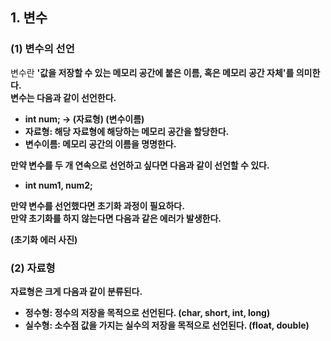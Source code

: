 <h2> <strong> 1. 변수 </strong> </h2>

<h3> <strong> (1) 변수의 선언 </strong> </h3>

변수란 <b>'값을 저장할 수 있는 메모리 공간에 붙은 이름, 혹은 메모리 공간 자체'<b>를 의미한다. <br>
변수는 다음과 같이 선언한다.

* int num; -> (자료형) (변수이름)
* 자료형: 해당 자료형에 해당하는 메모리 공간을 할당한다.
* 변수이름: 메모리 공간의 이름을 명명한다.

만약 변수를 두 개 연속으로 선언하고 싶다면 다음과 같이 선언할 수 있다.

* int num1, num2;

만약 변수를 선언했다면 <b>초기화 과정</b>이 필요하다. <br>
만약 초기화를 하지 않는다면 다음과 같은 에러가 발생한다.

(초기화 에러 사진)

<h3> <strong> (2) 자료형 </strong> </h3>

자료형은 크게 다음과 같이 분류된다.

* 정수형: 정수의 저장을 목적으로 선언된다. <b>(char, short, int, long)</b>
* 실수형: 소수점 값을 가지는 실수의 저장을 목적으로 선언된다. <b>(float, double)</b>

